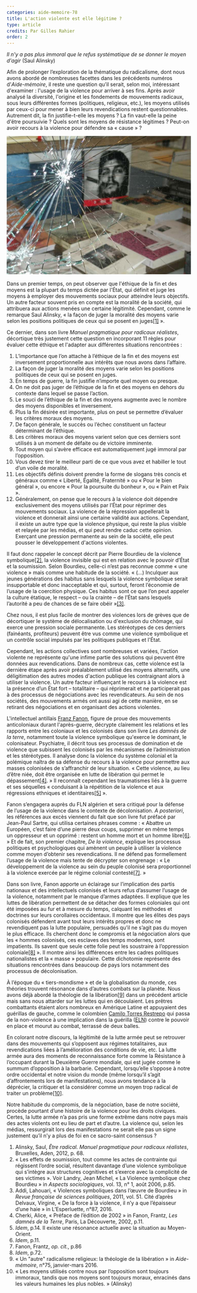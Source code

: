 ```yaml
---
categories: aide-memoire-78
title: L'action violente est elle légitime ?
type: article
credits: Par Gilles Rahier
order: 2
---
```

_Il n'y a pas plus immoral que le refus systématique de se donner le moyen d'agir_ (Saul Alinsky)

Afin de prolonger l’exploration de la thématique du radicalisme, dont nous avons abordé de nombreuses facettes dans les précédents numéros d'_Aide-mémoire_, il reste une question qu’il serait, selon moi, intéressant d'examiner : l'usage de la violence pour arriver à ses fins. Après avoir analysé la diversité, l'origine et les fondements de mouvements radicaux, sous leurs différentes formes (politiques, religieux, etc.), les moyens utilisés par ceux-ci pour mener à bien leurs revendications restent questionnables. Autrement dit, la fin justifie-t-elle les moyens ? La fin vaut-elle la peine d'être poursuivie ? Quels sont les moyens de résistance légitimes ? Peut-on avoir recours à la violence pour défendre sa « cause » ?



![Bookstore after riots](/assets/uploads/am-78-bookstore-after-riots.jpg)



Dans un premier temps, on peut observer que l'éthique de la fin et des moyens est la plupart du temps dictée par l'État, qui définit et juge les moyens à employer des mouvements sociaux pour atteindre leurs objectifs. Un autre facteur souvent pris en compte est la moralité de la société, qui attribuera aux actions menées une certaine légitimité. Cependant, comme le remarque Saul Alinsky, « la façon de juger la moralité des moyens varie selon les positions politiques de ceux qui se posent en juges[[1]](#footnote-1) ».

Ce dernier, dans son livre _Manuel pragmatique pour radicaux réalistes_, décortique très justement cette question en incorporant 11 règles pour évaluer cette éthique et l'adapter aux différentes situations rencontrées :

1. L’importance que l’on attache à l’éthique de la fin et des moyens est inversement proportionnelle aux intérêts que nous avons dans l’affaire.
2. La façon de juger la moralité des moyens varie selon les positions politiques de ceux qui se posent en juges.
3. En temps de guerre, la fin justifie n’importe quel moyen ou presque.
4. On ne doit pas juger de l’éthique de la fin et des moyens en dehors du contexte dans lequel se passe l’action.
5. Le souci de l’éthique de la fin et des moyens augmente avec le nombre des moyens disponibles et inversement.
6. Plus la fin désirée est importante, plus on peut se permettre d’évaluer les critères moraux des moyens.
7. De façon générale, le succès ou l’échec constituent un facteur déterminant de l’éthique.
8. Les critères moraux des moyens varient selon que ces derniers sont utilisés à un moment de défaite ou de victoire imminente.
9. Tout moyen qui s’avère efficace est automatiquement jugé immoral par l’opposition.
10. Vous devez tirer le meilleur parti de ce que vous avez et habiller le tout d’un voile de moralité.
11. Les objectifs définis doivent prendre la forme de slogans très concis et généraux comme « Liberté, Égalité, Fraternité » ou « Pour le bien général », ou encore « Pour la poursuite du bonheur », ou « Pain et Paix ».
12. Généralement, on pense que le recours à la violence doit dépendre exclusivement des moyens utilisés par l’État pour réprimer des mouvements sociaux. La violence de la répression appellerait la violence et donnerait ainsi une certaine validité aux actions. Cependant, il existe un autre type que la violence physique, qui reste la plus visible et relayée par les médias, et qui peut rendre caduc cette opinion. Exerçant une pression permanente au sein de la société, elle peut pousser le développement d'actions violentes.

Il faut donc rappeler le concept décrit par Pierre Bourdieu de la violence symbolique[[2]](#footnote-2), la violence invisible qui est en relation avec le pouvoir d’État et la soumission. Selon Bourdieu, celle-ci n’est pas reconnue comme « une violence » mais comme une habitude de la société. « (…) Inculquer aux jeunes générations des habitus sans lesquels la violence symbolique serait insupportable et donc inacceptable et qui, surtout, feront l’économie de l’usage de la coercition physique. Ces habitus sont ce que l’on peut appeler la culture étatique, le respect – ou la crainte – de l’État sans lesquels l’autorité a peu de chances de se faire obéir »[[3]](#footnote-3).

Chez nous, il est plus facile de montrer des violences lors de grèves que de décortiquer le système de délocalisation ou d'exclusion du chômage, qui exerce une pression sociale permanente. Les stéréotypes de ces derniers (fainéants, profiteurs) peuvent être vus comme une violence symbolique et un contrôle social impulsés par les politiques publiques et l'État.

Cependant, les actions collectives sont nombreuses et variées, l'action violente ne représente qu'une infime partie des solutions qui peuvent être données aux revendications. Dans de nombreux cas, cette violence est la dernière étape après avoir préalablement utilisé des moyens alternatifs, une déligitimation des autres modes d'action publique les contraignant alors à utiliser la violence. Un autre facteur influençant le recours à la violence est la présence d’un État fort – totalitaire – qui réprimerait et ne participerait pas à des processus de négociations avec les revendicateurs. Au sein de nos sociétés, des mouvements armés ont aussi agi de cette manière, en se retirant des négociations et en organisant des actions violentes.

L'intellectuel antillais [Franz Fanon](https://fr.wikipedia.org/wiki/Frantz_Fanon), figure de proue des mouvements anticoloniaux durant l'après-guerre, décrypte clairement les relations et les rapports entre les coloniaux et les colonisés dans son livre _Les damnés de la terre_, notamment toute la violence symbolique qu'exerce le dominant, le colonisateur. Psychiatre, il décrit tous ses processus de domination et de violence que subissent les colonisés par les mécanismes de l’administration et les stéréotypes. Il analyse donc la violence du système colonial et la polémique naîtra de sa défense du recours à la violence pour permettre aux masses colonisées de s’affranchir de leur situation. « Cette violence, au lieu d’être niée, doit être organisée en lutte de libération qui permet le dépassement[[4]](#footnote-4). » Il reconnaît cependant les traumatismes liés à la guerre et ses séquelles « conduisant à la répétition de la violence et aux régressions ethniques et identitaires[[5]](#footnote-5) ».

Fanon s’engagera auprès du FLN algérien et sera critiqué pour la défense de l’usage de la violence dans le contexte de décolonisation. _A posteriori_, les références aux excès viennent du fait que son livre fut préfacé par Jean-Paul Sartre, qui utilisa certaines phrases comme : « Abattre un Européen, c’est faire d’une pierre deux coups, supprimer en même temps un oppresseur et un opprimé : restent un homme mort et un homme libre[[6]](#footnote-6). » Et de fait, son premier chapitre, _De la violence_, explique les processus politiques et psychologiques qui amènent un peuple à utiliser la violence comme moyen d’obtenir ses revendications. Il ne défend pas formellement l’usage de la violence mais tente de décrypter son engrenage : « Le développement de la violence au sein du peuple colonisé sera proportionnel à la violence exercée par le régime colonial contesté[[7]](#footnote-7). »

Dans son livre, Fanon apporte un éclairage sur l’implication des partis nationaux et des intellectuels colonisés et leurs refus d’assumer l’usage de la violence, notamment par le manque d’armes adaptées. Il explique que les luttes de libération permettent de se détacher des formes coloniales qui ont été imposées au fur et à mesure du temps, calquant les méthodes et doctrines sur leurs corollaires occidentaux. Il montre que les élites des pays colonisés défendent avant tout leurs intérêts propres et donc ne revendiquent pas la lutte populaire, persuadés qu’il ne s’agit pas du moyen le plus efficace. Ils cherchent donc le compromis et la négociation alors que les « hommes colonisés, ces esclaves des temps modernes, sont impatients. Ils savent que seule cette folie peut les soustraire à l’oppression coloniale[[8]](#footnote-8) ». Il montre ainsi les différences entre les cadres politiques nationalistes et la « masse » populaire. Cette dichotomie représente des situations rencontrées dans beaucoup de pays lors notamment des processus de décolonisation.

À l’époque du « tiers-mondisme » et de la globalisation du monde, ces théories trouvent résonance dans d’autres combats sur la planète. Nous avons déjà abordé la théologie de la libération[[9]](#footnote-9) dans un précédent article mais sans nous attarder sur les luttes qui en découlaient. Les prêtres combattants étaient alors nombreux en Amérique Latine et appuyaient des guérillas de gauche, comme le colombien [Camilo Torres Restrepo](https://fr.wikipedia.org/wiki/Camilo_Torres_Restrepo) qui passa de la non-violence à une implication dans la guérilla ([ELN](https://fr.wikipedia.org/wiki/Arm%C3%A9e_de_lib%C3%A9ration_nationale_(Colombie))) contre le pouvoir en place et mourut au combat, terrassé de deux balles.

En colorant notre discours, la légitimité de la lutte armée peut se retrouver dans des mouvements qui s’opposent aux régimes totalitaires, aux revendications liées à l’amélioration des conditions de vie, etc. La lutte armée aura des moments de reconnaissance forte comme la Résistance à l’occupant durant la Deuxième Guerre mondiale, qui est jugée comme le summum d’opposition à la barbarie. Cependant, lorsqu’elle s’oppose à notre ordre occidental et notre vision du monde (même lorsqu’il s’agit d’affrontements lors de manifestations), nous avons tendance à la déprécier, la critiquer et la considérer comme un moyen trop radical de traiter un problème[[10]](#footnot-10).

Notre habitude du compromis, de la négociation, base de notre société, procède pourtant d’une histoire de la violence pour les droits civiques. Certes, la lutte armée n’a pas pris une forme extrême dans notre pays mais des actes violents ont eu lieu de part et d’autre. La violence qui, selon les médias, ressurgirait lors des manifestations ne serait elle pas un signe justement qu’il n’y a plus de foi en ce sacro-saint consensus ?

1. Alinsky, Saul, _Être radical. Manuel pragmatique pour radicaux réalistes_, Bruxelles, Aden, 2012, p. 68.
2. « Les effets de soumission, tout comme les actes de contrainte qui régissent l’ordre social, résultent davantage d’une violence symbolique qui s’intègre aux structures cognitives et s’exerce avec la complicité de ses victimes ». Voir Landry, Jean Michel, « La Violence symbolique chez Bourdieu » in _Aspects sociologiques_, vol. 13, n° 1, août 2006, p.85.
3. Addi, Lahouari, « Violences symboliques dans l’œuvre de Bourdieu » in _Revue française de sciences politiques_, 2011, vol. 51. Cité d’après Delvaux, Virgine, « De la force à la violence, il n’y a que l’épaisseur d’une haie » in L’Esperluette, n°87, 2016.
4. Cherki, Alice, « Préface de l’édition de 2002 » in Fanon, Frantz, _Les damnés de la Terre_, Paris, La Découverte, 2002, p.11.
5. _Idem_, p.14. Il existe une résonance actuelle avec la situation au Moyen-Orient.
6. _Idem_, p.11.
7. Fanon, Frantz, _op. cit._, p.86
8. _Idem_, p.72.
9. « Un "autre" radicalisme religieux: la théologie de la libération » in _Aide-mémoire_, n°75, janvier-mars 2016.
10. « Les moyens utilisés contre nous par l’opposition sont toujours immoraux, tandis que nos moyens sont toujours moraux, enracinés dans les valeurs humaines les plus nobles. » (Alinsky)
